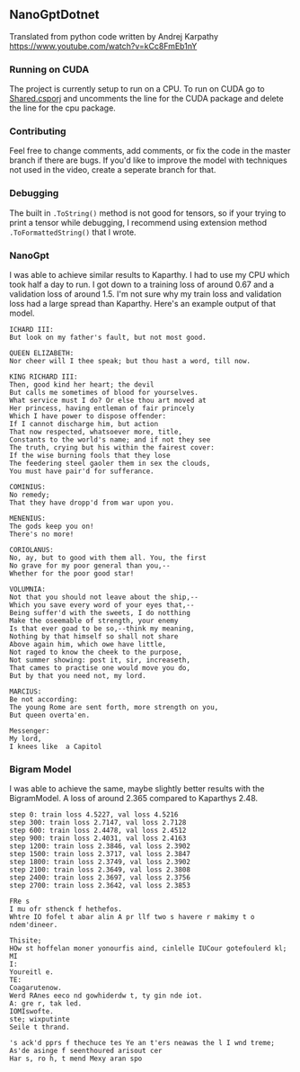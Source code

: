 ## NanoGptDotnet
Translated from python code written by Andrej Karpathy https://www.youtube.com/watch?v=kCc8FmEb1nY

### Running on CUDA
The project is currently setup to run on a CPU. To run on CUDA go to [Shared.csporj](https://github.com/biegehydra/NanoGptDotnet/blob/master/src/Shared/Shared.csproj) and uncomments the line for the CUDA package and delete the line for the cpu package.

### Contributing

Feel free to change comments, add comments, or fix the code in the master branch if there are bugs. If you'd like to improve the model with techniques not used in the video, create a seperate branch for that.

### Debugging

The built in `.ToString()` method is not good for tensors, so if your trying to print a tensor while debugging, I recommend using extension method `.ToFormattedString()` that I wrote.

### NanoGpt
I was able to achieve similar results to Kaparthy. I had to use my CPU which took half a day to run. I got down to a training loss of around 0.67 and a validation loss of around 1.5. I'm not sure why my train loss and validation loss had a large spread than Kaparthy. Here's an example output of that model.

```
ICHARD III:
But look on my father's fault, but not most good.

QUEEN ELIZABETH:
Nor cheer will I thee speak; but thou hast a word, till now.

KING RICHARD III:
Then, good kind her heart; the devil
But calls me sometimes of blood for yourselves.
What service must I do? Or else thou art moved at
Her princess, having entleman of fair princely
Which I have power to dispose offender:
If I cannot discharge him, but action
That now respected, whatsoever more, title,
Constants to the world's name; and if not they see
The truth, crying but his within the fairest cover:
If the wise burning fools that they lose
The feedering steel gaoler them in sex the clouds,
You must have pair'd for sufferance.

COMINIUS:
No remedy;
That they have dropp'd from war upon you.

MENENIUS:
The gods keep you on!
There's no more!

CORIOLANUS:
No, ay, but to good with them all. You, the first
No grave for my poor general than you,--
Whether for the poor good star!

VOLUMNIA:
Not that you should not leave about the ship,--
Which you save every word of your eyes that,--
Being suffer'd with the sweets, I do notthing
Make the oseemable of strength, your enemy
Is that ever goad to be so,--think my meaning,
Nothing by that himself so shall not share
Above again him, which owe have little,
Not raged to know the cheek to the purpose,
Not summer showing: post it, sir, increaseth,
That cames to practise one would move you do,
But by that you need not, my lord.

MARCIUS:
Be not according:
The young Rome are sent forth, more strength on you,
But queen overta'en.

Messenger:
My lord,
I knees like  a Capitol
```

### Bigram Model

I was able to achieve the same, maybe slightly better results with the BigramModel. A loss of around 2.365 compared to Kaparthys 2.48.

```
step 0: train loss 4.5227, val loss 4.5216
step 300: train loss 2.7147, val loss 2.7128
step 600: train loss 2.4478, val loss 2.4512
step 900: train loss 2.4031, val loss 2.4163
step 1200: train loss 2.3846, val loss 2.3902
step 1500: train loss 2.3717, val loss 2.3847
step 1800: train loss 2.3749, val loss 2.3902
step 2100: train loss 2.3649, val loss 2.3808
step 2400: train loss 2.3697, val loss 2.3756
step 2700: train loss 2.3642, val loss 2.3853

FRe s
I mu ofr sthenck f hethefos.
Whtre IO fofel t abar alin A pr llf two s havere r makimy t o ndem'dineer.

Thisite;
HOw st hoffelan moner yonourfis aind, cinlelle IUCour gotefoulerd kl;
MI
I:
Youreitl e.
TE:
Coagarutenow.
Werd RAnes eeco nd gowhiderdw t, ty gin nde iot.
A: gre r, tak led.
IOMIswofte.
ste; wixputinte
Seile t thrand.

's ack'd pprs f thechuce tes Ye an t'ers neawas the l I wnd treme;
As'de asinge f seenthoured arisout cer
Har s, ro h, t mend Mexy aran spo
```
